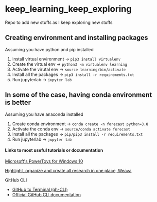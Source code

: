 # keep_learning_keep_exploring
Repo to add new stuffs as I keep exploring new stuffs

## Creating environment and installing packages
Assuming you have python and pip installed

1. Install virtual environment -> `pip3 install virtualenv`
2. Create the virtual env -> `python3 -m virtualenv learning`
3. Activate the virutal env -> `source learning/bin/activate`
4. Install all the packages -> `pip3 install -r requirements.txt`
5. Run jupyterlab -> `jupyter lab`

## In some of the case, having conda environment is better
Assuming you have anaconda installed

1. Create conda environment -> `conda create -n forecast python=3.8`
2. Activate the conda env -> `source/conda activate forecast`
3. Install all the packages -> `pip/pip3 install -r requirements.txt`
4. Run jupyterlab -> `jupyter lab`

#### Links to most useful tutorials or documentation
[Microsoft's PowerToys for Windows 10](https://www.howtogeek.com/665780/all-microsofts-powertoys-for-windows-10-explained/)

[Highlight, organize and create all research in one place, Weava](https://www.weavatools.com/)

GitHub CLI
- [GitHub to Terminal (gh-CLI)](https://dev.to/rahulmanojcet/let-s-move-our-github-to-terminal-yes-gh-cli-is-available-587o)
- [Official GitHub CLI documentation](https://cli.github.com/manual/)

